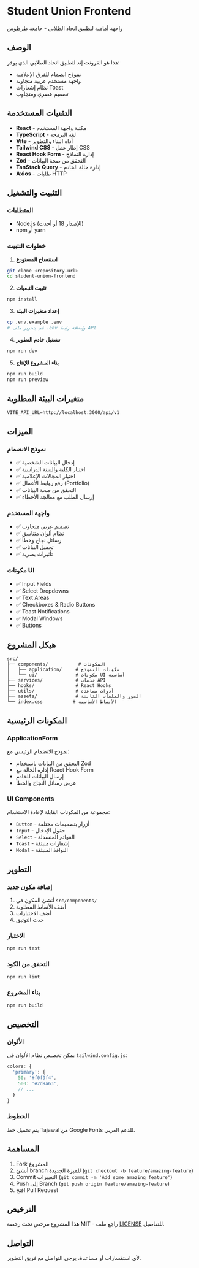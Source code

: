 # Student Union Frontend

واجهة أمامية لتطبيق اتحاد الطلابي - جامعة طرطوس

## الوصف

هذا هو الفرونت إند لتطبيق اتحاد الطلابي الذي يوفر:
- نموذج انضمام للفرق الإعلامية
- واجهة مستخدم عربية متجاوبة
- نظام إشعارات Toast
- تصميم عصري ومتجاوب

## التقنيات المستخدمة

- **React** - مكتبة واجهة المستخدم
- **TypeScript** - لغة البرمجة
- **Vite** - أداة البناء والتطوير
- **Tailwind CSS** - إطار عمل CSS
- **React Hook Form** - إدارة النماذج
- **Zod** - التحقق من صحة البيانات
- **TanStack Query** - إدارة حالة الخادم
- **Axios** - طلبات HTTP

## التثبيت والتشغيل

### المتطلبات
- Node.js (الإصدار 18 أو أحدث)
- npm أو yarn

### خطوات التثبيت

1. **استنساخ المستودع**
```bash
git clone <repository-url>
cd student-union-frontend
```

2. **تثبيت التبعيات**
```bash
npm install
```

3. **إعداد متغيرات البيئة**
```bash
cp .env.example .env
# قم بتحرير ملف .env وإضافة رابط API
```

4. **تشغيل خادم التطوير**
```bash
npm run dev
```

5. **بناء المشروع للإنتاج**
```bash
npm run build
npm run preview
```

## متغيرات البيئة المطلوبة

```env
VITE_API_URL=http://localhost:3000/api/v1
```

## الميزات

### نموذج الانضمام
- ✅ إدخال البيانات الشخصية
- ✅ اختيار الكلية والسنة الدراسية
- ✅ اختيار المجالات الإعلامية
- ✅ رفع روابط الأعمال (Portfolio)
- ✅ التحقق من صحة البيانات
- ✅ إرسال الطلب مع معالجة الأخطاء

### واجهة المستخدم
- ✅ تصميم عربي متجاوب
- ✅ نظام ألوان متناسق
- ✅ رسائل نجاح وخطأ
- ✅ تحميل البيانات
- ✅ تأثيرات بصرية

### مكونات UI
- ✅ Input Fields
- ✅ Select Dropdowns
- ✅ Text Areas
- ✅ Checkboxes & Radio Buttons
- ✅ Toast Notifications
- ✅ Modal Windows
- ✅ Buttons

## هيكل المشروع

```
src/
├── components/           # المكونات
│   ├── application/     # مكونات النموذج
│   └── ui/              # مكونات UI أساسية
├── services/            # خدمات API
├── hooks/               # React Hooks
├── utils/               # أدوات مساعدة
├── assets/              # الصور والملفات الثابتة
└── index.css           # الأنماط الأساسية
```

## المكونات الرئيسية

### ApplicationForm
نموذج الانضمام الرئيسي مع:
- التحقق من البيانات باستخدام Zod
- إدارة الحالة مع React Hook Form
- إرسال البيانات للخادم
- عرض رسائل النجاح والخطأ

### UI Components
مجموعة من المكونات القابلة لإعادة الاستخدام:
- `Button` - أزرار بتصميمات مختلفة
- `Input` - حقول الإدخال
- `Select` - القوائم المنسدلة
- `Toast` - إشعارات منبثقة
- `Modal` - النوافذ المنبثقة

## التطوير

### إضافة مكون جديد
1. أنشئ المكون في `src/components/`
2. أضف الأنماط المطلوبة
3. أضف الاختبارات
4. حدث التوثيق

### الاختبار
```bash
npm run test
```

### التحقق من الكود
```bash
npm run lint
```

### بناء المشروع
```bash
npm run build
```

## التخصيص

### الألوان
يمكن تخصيص نظام الألوان في `tailwind.config.js`:

```javascript
colors: {
  'primary': {
    50: '#f0f9f4',
    500: '#2d9a63',
    // ...
  }
}
```

### الخطوط
يتم تحميل خط Tajawal من Google Fonts للدعم العربي.

## المساهمة

1. Fork المشروع
2. أنشئ branch للميزة الجديدة (`git checkout -b feature/amazing-feature`)
3. Commit التغييرات (`git commit -m 'Add some amazing feature'`)
4. Push إلى Branch (`git push origin feature/amazing-feature`)
5. افتح Pull Request

## الترخيص

هذا المشروع مرخص تحت رخصة MIT - راجع ملف [LICENSE](LICENSE) للتفاصيل.

## التواصل

لأي استفسارات أو مساعدة، يرجى التواصل مع فريق التطوير.